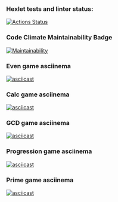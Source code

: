 ### Hexlet tests and linter status:
[![Actions Status](https://github.com/romcky/java-project-61/actions/workflows/hexlet-check.yml/badge.svg)](https://github.com/romcky/java-project-61/actions)

### Code Climate Maintainability Badge
[![Maintainability](https://api.codeclimate.com/v1/badges/bc1cb69bf0072eb41a87/maintainability)](https://codeclimate.com/github/romcky/java-project-61/maintainability)

### Even game asciinema
[![asciicast](https://asciinema.org/a/NftcJe87HGTontLVmZs4rLRPZ.svg)](https://asciinema.org/a/NftcJe87HGTontLVmZs4rLRPZ)

### Calc game asciinema
[![asciicast](https://asciinema.org/a/baPW7lBn4kTge0jX2bJgMxuPE.svg)](https://asciinema.org/a/baPW7lBn4kTge0jX2bJgMxuPE)

### GCD game asciinema
[![asciicast](https://asciinema.org/a/WhYTybrT8XltEvClGUUHnR1R4.svg)](https://asciinema.org/a/WhYTybrT8XltEvClGUUHnR1R4)

### Progression game asciinema
[![asciicast](https://asciinema.org/a/SS9G2dKZEUFi6Qa9ocI63nG8D.svg)](https://asciinema.org/a/SS9G2dKZEUFi6Qa9ocI63nG8D)

### Prime game asciinema
[![asciicast](https://asciinema.org/a/J31EQe5WUnQVnCavYakXuNbno.svg)](https://asciinema.org/a/J31EQe5WUnQVnCavYakXuNbno)
